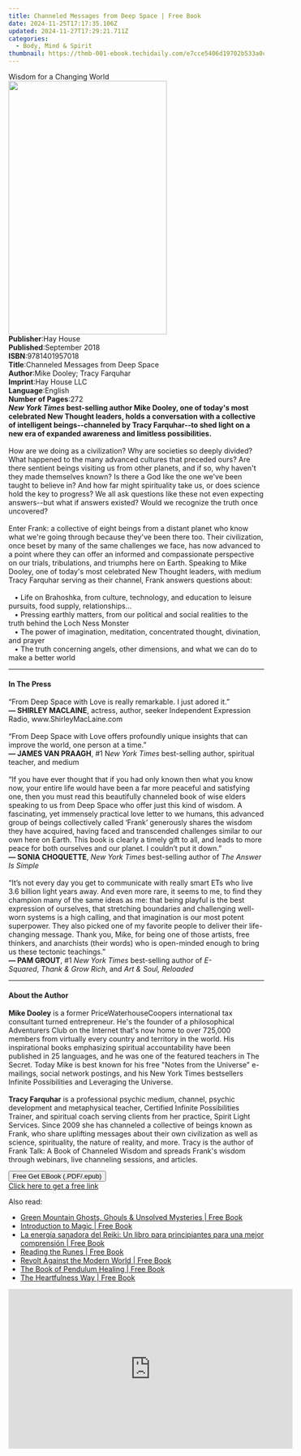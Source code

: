 ```yaml
---
title: Channeled Messages from Deep Space | Free Book
date: 2024-11-25T17:17:35.106Z
updated: 2024-11-27T17:29:21.711Z
categories:
  - Body, Mind & Spirit
thumbnail: https://thmb-001-ebook.techidaily.com/e7cce5406d19702b533a0c3b44e578f7b764cbb04d2a03ae69325a1bbdf28490.jpg
---
```

<main id="book-container">
  <div class="flex flex-col">
    <div class="book-brief flex-1 py-6 px-4 sm:p-6 md:py-10 md:px-8">
      <!-- brief-->
      <div class="book-brief-main">Wisdom for a Changing World</div>
    </div>
    <div
      class="book-meta-info flex-1 grid gap-4 col-start-1 col-end-3 row-start-1 sm:mb-6 sm:grid-cols-4 lg:gap-6 lg:col-start-2 lg:row-end-6 lg:row-span-6 lg:mb-0"
    >
      <div
        class="book-meta-info-left place-content-center mt-4 p-4 text-sm leading-6 col-start-2 col-span-2 dark:text-slate-400"
      >
        <img
          class="w-full h-500 object-cover rounded-lg sm:h-255 sm:col-span-2 lg:col-span-full"
          src="https://img-001-ebook.techidaily.com/7e67f14828637f14d4f86590208e5042c6a44da387ca73469393802f11b9cc6c.jpg"
          alt=""
          width="312"
          height="500"
        />
      </div>
      <div
        class="book-meta-info-right mt-2 col-start-1 row-start-2 col-span-3 self-center"
      >
        <!-- meta data  -->
        <div class="flex flex-col px-4 md:px-8">
          <div class="flex-1">
            <strong>Publisher</strong>:<span class="px-2">Hay House</span>
          </div>
          <div class="flex-1">
            <strong>Published</strong>:<span class="px-2">September 2018</span>
          </div>
          <div class="flex-1">
            <strong>ISBN</strong>:<span class="px-2">9781401957018</span>
          </div>
          <div class="flex-1">
            <strong>Title</strong>:<span class="px-2"
              >Channeled Messages from Deep Space</span
            >
          </div>
          <div class="flex-1">
            <strong>Author</strong>:<span class="px-2"
              >Mike Dooley; Tracy Farquhar</span
            >
          </div>
          <div class="flex-1">
            <strong>Imprint</strong>:<span class="px-2">Hay House LLC</span>
          </div>
          <div class="flex-1">
            <strong>Language</strong>:<span class="px-2">English</span>
          </div>
          <div class="flex-1">
            <strong>Number of Pages</strong>:<span class="px-2">272</span>
          </div>
        </div>
      </div>
    </div>
    <div class="book-description flex-1 py-6 px-4 sm:p-6 md:py-10 md:px-8">
      <div class="book-description-main">
        <div accordion-content="" id="description">
          <b
            ><i>New York Times</i> best-selling author Mike Dooley, one of
            today's most celebrated New Thought leaders, holds a conversation
            with a collective of intelligent beings--channeled by Tracy
            Farquhar--to shed light on a new era of expanded awareness and
            limitless possibilities.</b
          >
          <br /><br />How are we doing as a civilization? Why are societies so
          deeply divided? What happened to the many advanced cultures that
          preceded ours? Are there sentient beings visiting us from other
          planets, and if so, why haven't they made themselves known? Is there a
          God like the one we've been taught to believe in? And how far might
          spirituality take us, or does science hold the key to progress? We all
          ask questions like these not even expecting answers--but what if
          answers existed? Would we recognize the truth once uncovered?<br /><br />Enter
          Frank: a collective of eight beings from a distant planet who know
          what we're going through because they've been there too. Their
          civilization, once beset by many of the same challenges we face, has
          now advanced to a point where they can offer an informed and
          compassionate perspective on our trials, tribulations, and triumphs
          here on Earth. Speaking to Mike Dooley, one of today's most celebrated
          New Thought leaders, with medium Tracy Farquhar serving as their
          channel, Frank answers questions about:<br /><br />&nbsp;&nbsp;&nbsp;•&nbsp;Life
          on Brahoshka, from culture, technology, and education to leisure
          pursuits, food supply, relationships...
          <br />&nbsp;&nbsp;&nbsp;•&nbsp;Pressing earthly matters, from our
          political and social realities to the truth behind the Loch Ness
          Monster <br />&nbsp;&nbsp;&nbsp;•&nbsp;The power of imagination,
          meditation, concentrated thought, divination, and prayer
          <br />&nbsp;&nbsp;&nbsp;•&nbsp;The truth concerning angels, other
          dimensions, and what we can do to make a better world
        </div>
        <div class="accordion-fader"></div>
      </div>
    </div>
    <div class="book-excerpts flex-1 py-6 px-4 sm:p-6 md:py-10 md:px-8">
      <!-- excerpts-->
      <div class="book-excerpts-main">
        <hr />
        <h4 class="placeholder placeholder-heading">
          <span>In The Press</span>
        </h4>
        <p>
          “From Deep Space with Love is really remarkable. I just adored it.”<br /><b
            >— SHIRLEY MACLAINE</b
          >, actress, author, seeker&nbsp;Independent Expression Radio,
          www.ShirleyMacLaine.com<br /><br />“From Deep Space with Love offers
          profoundly unique insights that can improve the world, one person at a
          time.”<br /><b>— JAMES VAN PRAAGH</b>, #1 N<i>ew York Times</i
          >&nbsp;best-selling author, spiritual teacher, and medium<br /><br />“If
          you have ever thought that if you had only known then what you know
          now, your entire life would have been a far more peaceful and
          satisfying one, then you must read this beautifully channeled book of
          wise elders speaking to us from Deep Space who offer just this kind of
          wisdom. A fascinating, yet immensely practical love letter to we
          humans, this advanced group of beings collectively called ‘Frank’
          generously shares the wisdom they have acquired, having faced and
          transcended challenges similar to our own here on Earth. This book is
          clearly a timely gift to all, and leads to more peace for both
          ourselves and our planet. I couldn’t put it down.”<br /><b
            >— SONIA CHOQUETTE</b
          >,&nbsp;<i>New York Times</i>&nbsp;best-selling author of&nbsp;<i
            >The Answer Is Simple</i
          >&nbsp;<br /><br />“It’s not every day you get to communicate with
          really smart ETs who live 3.6 billion light years away. And even more
          rare, it seems to me, to find they champion many of the same ideas as
          me: that being playful is the best expression of ourselves, that
          stretching boundaries and challenging well-worn systems is a high
          calling, and that imagination is our most potent superpower. They also
          picked one of my favorite people to deliver their life-changing
          message. Thank you, Mike, for being one of those artists, free
          thinkers, and anarchists (their words) who is open-minded enough to
          bring us these tectonic teachings.”<br /><b>— PAM GROUT</b>,
          #1&nbsp;<i>New York Times&nbsp;</i>best-selling author
          of&nbsp;<i>E-Squared</i>,&nbsp;<i>Thank &amp; Grow Rich</i>,
          and&nbsp;<i>Art &amp; Soul, Reloaded</i>
        </p>
      </div>
    </div>
    <div class="book-about-author flex-1 py-6 px-4 sm:p-6 md:py-10 md:px-8">
      <!-- about author-->
      <div class="book-main-author-main">
        <hr />
        <h4 class="placeholder placeholder-heading">
          <span>About the Author</span>
        </h4>
        <p>
          <b>Mike Dooley</b> is a former PriceWaterhouseCoopers international
          tax consultant turned entrepreneur. He's the founder of a
          philosophical Adventurers Club on the Internet that's now home to over
          725,000 members from virtually every country and territory in the
          world. His inspirational books emphasizing spiritual accountability
          have been published in 25 languages, and he was one of the featured
          teachers in The Secret. Today Mike is best known for his free "Notes
          from the Universe" e-mailings, social network postings, and his New
          York Times bestsellers Infinite Possibilities and Leveraging the
          Universe. <br /><br /><b>Tracy Farquhar</b> is a professional psychic
          medium, channel, psychic development and metaphysical teacher,
          Certified Infinite Possibilities Trainer, and spiritual coach serving
          clients from her practice, Spirit Light Services. Since 2009 she has
          channeled a collective of beings known as Frank, who share uplifting
          messages about their own civilization as well as science,
          spirituality, the nature of reality, and more. Tracy is the author of
          Frank Talk: A Book of Channeled Wisdom and spreads Frank's wisdom
          through webinars, live channeling sessions, and articles.
        </p>
      </div>
    </div>
    <div class="book-free-get flex-1 py-6 px-4 sm:p-6 md:py-10 md:px-8">
      <button
        id="btn-free-get"
        class="bg-blue-500 hover:bg-blue-700 text-white font-bold py-2 px-4 rounded"
      >
        Free Get EBook (.PDF/.epub)
      </button>
      <div id="countdown-display" class="px-2 text-lg mt-2"></div>
      <a
        id="free-link"
        class="hidden bg-blue-500 hover:bg-blue-700 text-white font-bold py-2 px-4 rounded"
        href="https://www.ebooks.com/en-us/book/96334578/channeled-messages-from-deep-space/mike-dooley/"
        target="_blank"
        >Click here to get a free link</a
      >
    </div>
    <script>
      let countdownTime = 0;
      let countdownInterval = null;
      document
        .getElementById('btn-free-get')
        .addEventListener('click', startCountdown);
      function startCountdown() {
        countdownTime = new Date().getTime() + 60000 * 3;
        countdownInterval = setInterval(updateCountdown, 1000);
        document.getElementById('btn-free-get').disabled = true;
        document
          .getElementById('btn-free-get')
          .classList.add('bg-gray-500', 'cursor-not-allowed');
      }
      function updateCountdown() {
        let currentTime = new Date().getTime();
        let timeLeft = countdownTime - currentTime;
        let secondsLeft = Math.floor(timeLeft / 1000);
        document.getElementById('countdown-display').innerHTML =
          `Remaining time: ${secondsLeft} seconds.`;
        if (secondsLeft <= 0) {
          clearInterval(countdownInterval);
          document.getElementById('btn-free-get').classList.add('hidden');
          document.getElementById('free-link').classList.remove('hidden');
          document.getElementById('countdown-display').innerHTML = '';
        }
      }
    </script>
  </div>
</main>

<ins class="adsbygoogle"
      style="display:block"
      data-ad-client="ca-pub-7571918770474297"
      data-ad-slot="8358498916"
      data-ad-format="auto"
      data-full-width-responsive="true"></ins>
    

<span class="atpl-alsoreadstyle">Also read:</span>
<div><ul>
<li><a href="https://novels-ebooks.techidaily.com/96204111-9780547527321-green-mountain-ghosts-ghouls-unsolved-mysteries/"><u>Green Mountain Ghosts, Ghouls & Unsolved Mysteries | Free Book</u></a></li>
<li><a href="https://novels-ebooks.techidaily.com/96192730-9781620558577-introduction-to-magic/"><u>Introduction to Magic | Free Book</u></a></li>
<li><a href="https://novels-ebooks.techidaily.com/96201136-9781507161692-la-energia-sanadora-del-reiki-un-libro-para-principiantes-para-una-mejor-comprension/"><u>La energía sanadora del Reiki: Un libro para principiantes para una mejor comprensión | Free Book</u></a></li>
<li><a href="https://novels-ebooks.techidaily.com/96193305-9781612833811-reading-the-runes/"><u>Reading the Runes | Free Book</u></a></li>
<li><a href="https://novels-ebooks.techidaily.com/96192729-9781620558546-revolt-against-the-modern-world/"><u>Revolt Against the Modern World | Free Book</u></a></li>
<li><a href="https://novels-ebooks.techidaily.com/96197985-9781633410855-the-book-of-pendulum-healing/"><u>The Book of Pendulum Healing | Free Book</u></a></li>
<li><a href="https://novels-ebooks.techidaily.com/96193308-9781684031351-the-heartfulness-way/"><u>The Heartfulness Way | Free Book</u></a></li>
</ul></div>

<!-- affiliate ads begin -->
<iframe width="560" height="315" src="https://www.youtube.com/embed/OZQJUTr44rA?si=ADA0nD1VnXjR_sH0&autoplay=1" title="YouTube video player" frameborder="0" allow="accelerometer; autoplay; clipboard-write; encrypted-media; gyroscope; picture-in-picture; web-share" referrerpolicy="strict-origin-when-cross-origin" allowfullscreen></iframe>
<!-- affiliate ads end -->


